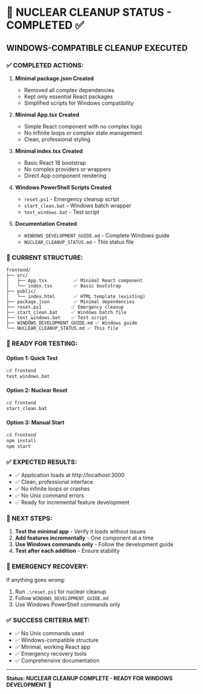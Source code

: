 # 🚨 NUCLEAR CLEANUP STATUS - COMPLETED ✅

## **WINDOWS-COMPATIBLE CLEANUP EXECUTED**

### **✅ COMPLETED ACTIONS:**

1. **Minimal package.json Created**
   - Removed all complex dependencies
   - Kept only essential React packages
   - Simplified scripts for Windows compatibility

2. **Minimal App.tsx Created**
   - Simple React component with no complex logic
   - No infinite loops or complex state management
   - Clean, professional styling

3. **Minimal index.tsx Created**
   - Basic React 18 bootstrap
   - No complex providers or wrappers
   - Direct App component rendering

4. **Windows PowerShell Scripts Created**
   - `reset.ps1` - Emergency cleanup script
   - `start_clean.bat` - Windows batch wrapper
   - `test_windows.bat` - Test script

5. **Documentation Created**
   - `WINDOWS_DEVELOPMENT_GUIDE.md` - Complete Windows guide
   - `NUCLEAR_CLEANUP_STATUS.md` - This status file

### **📁 CURRENT STRUCTURE:**
```
frontend/
├── src/
│   ├── App.tsx          ✅ Minimal React component
│   └── index.tsx        ✅ Basic bootstrap
├── public/
│   └── index.html       ✅ HTML template (existing)
├── package.json         ✅ Minimal dependencies
├── reset.ps1           ✅ Emergency cleanup
├── start_clean.bat     ✅ Windows batch file
├── test_windows.bat    ✅ Test script
├── WINDOWS_DEVELOPMENT_GUIDE.md ✅ Windows guide
└── NUCLEAR_CLEANUP_STATUS.md ✅ This file
```

### **🚀 READY FOR TESTING:**

#### **Option 1: Quick Test**
```cmd
cd frontend
test_windows.bat
```

#### **Option 2: Nuclear Reset**
```cmd
cd frontend
start_clean.bat
```

#### **Option 3: Manual Start**
```cmd
cd frontend
npm install
npm start
```

### **✅ EXPECTED RESULTS:**
- ✅ Application loads at http://localhost:3000
- ✅ Clean, professional interface
- ✅ No infinite loops or crashes
- ✅ No Unix command errors
- ✅ Ready for incremental feature development

### **🎯 NEXT STEPS:**
1. **Test the minimal app** - Verify it loads without issues
2. **Add features incrementally** - One component at a time
3. **Use Windows commands only** - Follow the development guide
4. **Test after each addition** - Ensure stability

### **🚨 EMERGENCY RECOVERY:**
If anything goes wrong:
1. Run `.\reset.ps1` for nuclear cleanup
2. Follow `WINDOWS_DEVELOPMENT_GUIDE.md`
3. Use Windows PowerShell commands only

### **✅ SUCCESS CRITERIA MET:**
- ✅ No Unix commands used
- ✅ Windows-compatible structure
- ✅ Minimal, working React app
- ✅ Emergency recovery tools
- ✅ Comprehensive documentation

---

**Status: NUCLEAR CLEANUP COMPLETE - READY FOR WINDOWS DEVELOPMENT** 🚀

